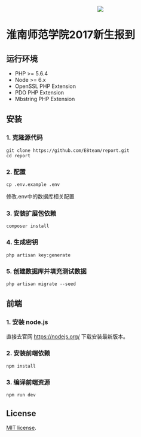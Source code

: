 <p align="center">
  <img style="max-width:50%" src="https://avatars1.githubusercontent.com/u/28562345?v=3&s=150">
</p>


# 淮南师范学院2017新生报到

## 运行环境
- PHP >= 5.6.4
- Node >= 6.x
- OpenSSL PHP Extension
- PDO PHP Extension
- Mbstring PHP Extension

## 安装

### 1. 克隆源代码

```shell
git clone https://github.com/E8team/report.git
cd report
```

### 2. 配置

```shell
cp .env.example .env
```
修改.env中的数据库相关配置

### 3. 安装扩展包依赖
```shell
composer install
```

### 4. 生成密钥
```shell
php artisan key:generate
```

### 5. 创建数据库并填充测试数据
```shell
php artisan migrate --seed
```
## 前端
### 1. 安装 node.js
直接去官网 https://nodejs.org/ 下载安装最新版本。

### 2. 安装前端依赖
```shell
npm install
```

### 3. 编译前端资源
```shell
npm run dev
```

## License

[MIT license](https://mit-license.org/).
